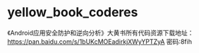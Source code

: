 # yellow_book_coderes
《Android应用安全防护和逆向分析》大黄书所有代码资源下载地址：
https://pan.baidu.com/s/1bUKcMOEadirkjXWyYPTZyA  密码:8fih
